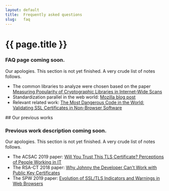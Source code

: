 ```yaml
---
layout: default
title:  Frequently asked questions
slug:   faq
---
```

<div class="section"><div class="container" markdown="1">
<h1 id="faq">{{ page.title }}</h1>

### **FAQ page coming soon.**

Our apologies. This section is not yet finished. A very crude list of notes follows.

* The common libraries to analyze were chosen based on the paper [Measuring Popularity of Cryptographic Libraries in Internet-Wide Scans](https://crocs.fi.muni.cz/public/papers/acsac2017)
* Standardization parallel in the web world: [Mozilla blog post](https://blog.mozilla.org/blog/2017/10/18/mozilla-brings-microsoft-google-w3c-samsung-together-create-cross-browser-documentation-mdn/)
* Relevant related work: [The Most Dangerous Code in the World: Validating SSL Certificates in Non-Browser Software](http://www.cs.utexas.edu/~shmat/shmat_ccs12.pdf)

</div></div>

<div class="section"><div class="container" markdown="1">
## Our previous works

### **Previous work description coming soon.**

Our apologies. This section is not yet finished. A very crude list of notes follows.

* The ACSAC 2019 paper: [Will You Trust This TLS Certificate? Perceptions of People Working in IT](https://crocs.fi.muni.cz/public/papers/acsac2019)
* The RSA-CT 2018 paper: [Why Johnny the Developer Can't Work with Public Key Certificates](https://crocs.fi.muni.cz/public/papers/rsa2018)
* The SPW 2019 paper: [Evolution of SSL/TLS Indicators and Warnings in Web Browsers](https://crocs.fi.muni.cz/public/papers/spw2019)

</div></div>
